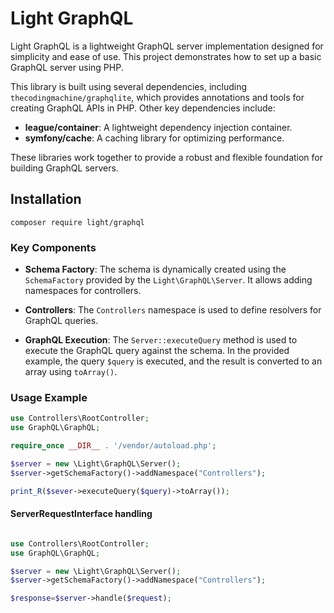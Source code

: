 # Light GraphQL

Light GraphQL is a lightweight GraphQL server implementation designed for simplicity and ease of use. This project demonstrates how to set up a basic GraphQL server using PHP.

This library is built using several dependencies, including `thecodingmachine/graphqlite`, which provides annotations and tools for creating GraphQL APIs in PHP. Other key dependencies include:

- **league/container**: A lightweight dependency injection container.
- **symfony/cache**: A caching library for optimizing performance.

These libraries work together to provide a robust and flexible foundation for building GraphQL servers.

## Installation

```
composer require light/graphql
```

### Key Components

- **Schema Factory**: The schema is dynamically created using the `SchemaFactory` provided by the `Light\GraphQL\Server`. It allows adding namespaces for controllers.
- **Controllers**: The `Controllers` namespace is used to define resolvers for GraphQL queries.

- **GraphQL Execution**: The `Server::executeQuery` method is used to execute the GraphQL query against the schema. In the provided example, the query `$query` is executed, and the result is converted to an array using `toArray()`.

### Usage Example


```php
use Controllers\RootController;
use GraphQL\GraphQL;

require_once __DIR__ . '/vendor/autoload.php';

$server = new \Light\GraphQL\Server();
$server->getSchemaFactory()->addNamespace("Controllers");

print_R($sever->executeQuery($query)->toArray());
```


#### ServerRequestInterface handling

```php

use Controllers\RootController;
use GraphQL\GraphQL;

$server = new \Light\GraphQL\Server();
$server->getSchemaFactory()->addNamespace("Controllers");

$response=$server->handle($request);
